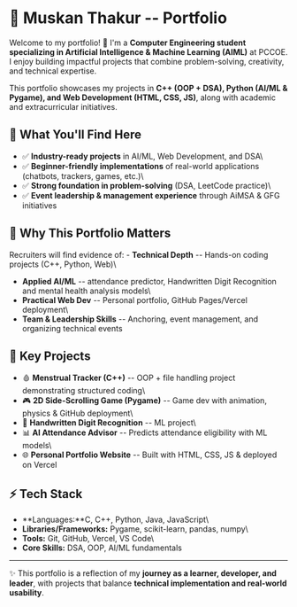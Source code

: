 # 💼 Muskan Thakur -- Portfolio

Welcome to my portfolio! 🚀 I'm a **Computer Engineering student
specializing in Artificial Intelligence & Machine Learning (AIML)** at
PCCOE. I enjoy building impactful projects that combine problem-solving,
creativity, and technical expertise.

This portfolio showcases my projects in **C++ (OOP + DSA), Python (AI/ML
& Pygame), and Web Development (HTML, CSS, JS)**, along with academic
and extracurricular initiatives.

## 🎯 What You'll Find Here

-   ✅ **Industry-ready projects** in AI/ML, Web Development, and DSA\
-   ✅ **Beginner-friendly implementations** of real-world applications
    (chatbots, trackers, games, etc.)\
-   ✅ **Strong foundation in problem-solving** (DSA,
    LeetCode practice)\
-   ✅ **Event leadership & management experience** through AiMSA & GFG
    initiatives

## 🔑 Why This Portfolio Matters

Recruiters will find evidence of: - **Technical Depth** -- Hands-on
coding projects (C++, Python, Web)\
- **Applied AI/ML** --  attendance predictor, Handwritten Digit Recognition and
mental health analysis models\
- **Practical Web Dev** -- Personal portfolio, GitHub Pages/Vercel
deployment\
- **Team & Leadership Skills** -- Anchoring, event management, and
organizing technical events

## 📂 Key Projects

-   🩸 **Menstrual Tracker (C++)** -- OOP + file handling project
    demonstrating structured coding\
-   🎮 **2D Side-Scrolling Game (Pygame)** -- Game dev with animation,
    physics & GitHub deployment\
-   🤖 **Handwritten Digit Recognition** -- ML project\
-   📊 **AI Attendance Advisor** -- Predicts attendance eligibility with
    ML models\
-   🌐 **Personal Portfolio Website** -- Built with HTML, CSS, JS &
    deployed on Vercel

## ⚡ Tech Stack

-   **Languages:**C, C++, Python, Java, JavaScript\
-   **Libraries/Frameworks:** Pygame, scikit-learn, pandas,
    numpy\
-   **Tools:** Git, GitHub, Vercel, VS Code\
-   **Core Skills:** DSA, OOP, AI/ML fundamentals

------------------------------------------------------------------------

✨ This portfolio is a reflection of my **journey as a learner,
developer, and leader**, with projects that balance **technical
implementation and real-world usability**.
